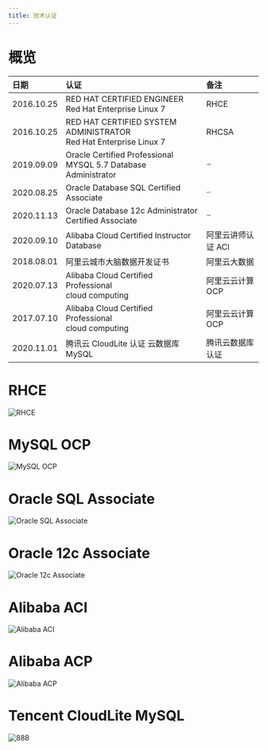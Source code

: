 ```yaml
---
title: 技术认证
---
```


# 概览

|日期|认证|备注|
|:--|:--|:--|
|2016.10.25|RED HAT CERTIFIED ENGINEER <br>Red Hat Enterprise Linux 7|RHCE|
|2016.10.25|RED HAT CERTIFIED SYSTEM ADMINISTRATOR <br>Red Hat Enterprise Linux 7|RHCSA|
|2019.09.09|Oracle Certified Professional <br>MYSQL 5.7 Database Administrator|<img class="certLogoImg" src="pic/mysql888.bmp" alt="888" style="zoom:20%;" >|
|2020.08.25|Oracle Database SQL Certified Associate|<img class="certLogoImg" src="pic/oracle071.bmp" alt="071" style="zoom:20%;" >|
|2020.11.13|Oracle Database 12c Administrator Certified Associate|<img class="certLogoImg" src="pic/oracle062.bmp" alt="062" style="zoom:20%;">|
|2020.09.10|Alibaba Cloud Certified Instructor Database|阿里云讲师认证 ACI|
|2018.08.01|阿里云城市大脑数据开发证书|阿里云大数据|
|2020.07.13|Alibaba Cloud Certified Professional<br>cloud computing|阿里云云计算 OCP|
|2017.07.10|Alibaba Cloud Certified Professional<br>cloud computing|阿里云云计算 OCP|
|2020.11.01|腾讯云 CloudLite 认证 云数据库 MySQL|腾讯云数据库认证|

# RHCE

<img class="certLogoImg" src="pic/2016.10.25.RED HAT CERTIFIED ENGINEER Red Hat Enterprise Linux 7.png" alt="RHCE" style="zoom:100%;" >

# MySQL OCP

<img class="certLogoImg" src="pic/2019.09.09.Oracle Certified Professional MYSQL 5.7 Database Administrator.png" alt="MySQL OCP" style="zoom:100%;" >

# Oracle SQL Associate

<img class="certLogoImg" src="pic/2020.08.25.Oracle Database SQL Certified Associate.png" alt="Oracle SQL Associate" style="zoom:100%;" >

# Oracle 12c Associate

<img class="certLogoImg" src="pic/2020.11.13.Oracle Database 12c Administrator Certified Associate.png" alt="Oracle 12c Associate" style="zoom:100%;" >

# Alibaba ACI

<img class="certLogoImg" src="pic/2020.09.10.Alibaba Cloud Certified Instructor Database.阿里云培训讲师数据库认证.jpg" alt="Alibaba ACI" style="zoom:100%;" >

# Alibaba ACP

<img class="certLogoImg" src="pic/2020.07.13.Alibaba Cloud Certified Professional cloud computing.jpg" alt="Alibaba ACP" style="zoom:100%;" >

# Tencent CloudLite MySQL

<img class="certLogoImg" src="pic/2020.11.01.腾讯云 CloudLite 认证 云数据库 MySQ.jpeg" alt="888" style="zoom:100%;" >
